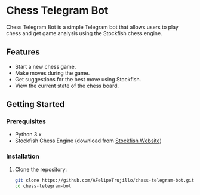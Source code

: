 # Chess Telegram Bot

Chess Telegram Bot is a simple Telegram bot that allows users to play chess and get game analysis using the Stockfish chess engine.

## Features

- Start a new chess game.
- Make moves during the game.
- Get suggestions for the best move using Stockfish.
- View the current state of the chess board.

## Getting Started

### Prerequisites

- Python 3.x
- Stockfish Chess Engine (download from [Stockfish Website](https://stockfishchess.org/download/))

### Installation

1. Clone the repository:

   ```bash
   git clone https://github.com/AFelipeTrujillo/chess-telegram-bot.git
   cd chess-telegram-bot
